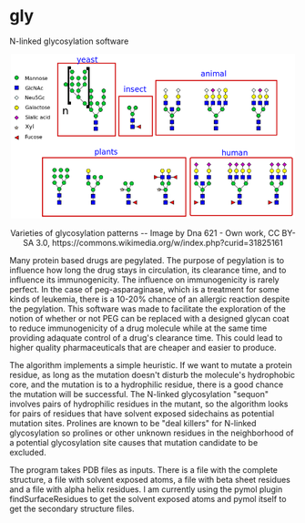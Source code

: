 # gly

N-linked glycosylation software

<p align="center">
  <img src="Variety_of_glycans.svg.png" width="500">
  
<p align="center">  Varieties of glycosylation patterns --
  Image by Dna 621 - Own work, CC BY-SA 3.0, https://commons.wikimedia.org/w/index.php?curid=31825161
</p>

Many protein based drugs are pegylated. The purpose of pegylation is to influence how long the drug stays in circulation, its clearance time, and to influence its immunogenicity. The influence on immunogenicity is rarely perfect. In the case of peg-asparaginase, which is a treatment for some kinds of leukemia, there is a 10-20% chance of an allergic reaction despite the pegylation. This software was made to facilitate the exploration of the notion of whether or not PEG can be replaced with a designed glycan coat to reduce immunogenicity of a drug molecule while at the same time providing adaquate control of a drug's clearance time. This could lead to higher quality pharmaceuticals that are cheaper and easier to produce.

The algorithm implements a simple heuristic. If we want to mutate a protein residue, as long as the mutation doesn't disturb the molecule's hydrophobic core, and the mutation is to a hydrophilic residue, there is a good chance the mutation will be successful. The N-linked glycosylation "sequon" involves pairs of hydrophilic residues in the mutant, so the algorithm looks for pairs of residues that have solvent exposed sidechains as potential mutation sites. Prolines are known to be "deal killers" for N-linked glycosylation so prolines or other unknown residues in the neighborhood of a potential glycosylation site causes that mutation candidate to be excluded.

The program takes PDB files as inputs. There is a file with the complete structure, a file with solvent exposed atoms, a file with beta sheet residues and a file with alpha helix residues. I am currently using the pymol plugin findSurfaceResidues to get the solvent exposed atoms and pymol itself to get the secondary structure files.

